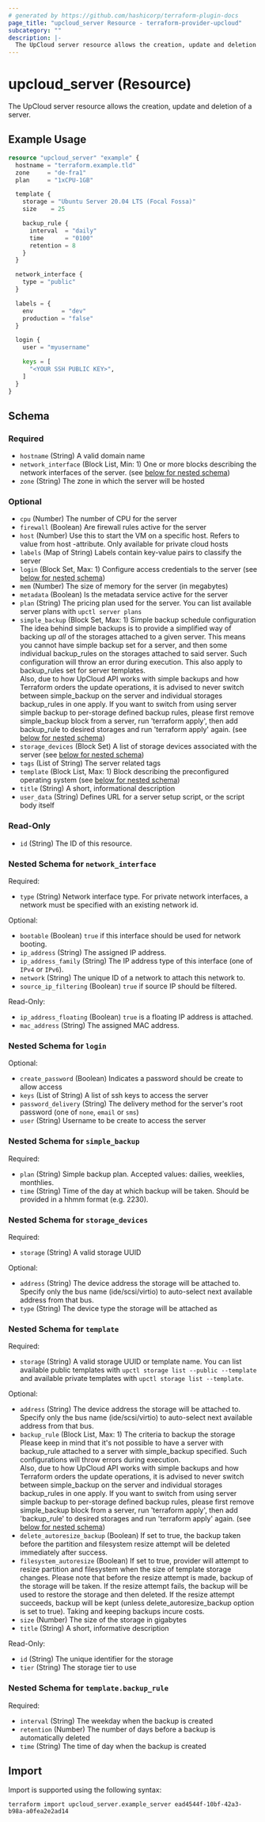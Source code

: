 ```yaml
---
# generated by https://github.com/hashicorp/terraform-plugin-docs
page_title: "upcloud_server Resource - terraform-provider-upcloud"
subcategory: ""
description: |-
  The UpCloud server resource allows the creation, update and deletion of a server.
---
```


# upcloud_server (Resource)

The UpCloud server resource allows the creation, update and deletion of a server.

## Example Usage

```terraform
resource "upcloud_server" "example" {
  hostname = "terraform.example.tld"
  zone     = "de-fra1"
  plan     = "1xCPU-1GB"

  template {
    storage = "Ubuntu Server 20.04 LTS (Focal Fossa)"
    size    = 25

    backup_rule {
      interval  = "daily"
      time      = "0100"
      retention = 8
    }
  }

  network_interface {
    type = "public"
  }

  labels = {
    env        = "dev"
    production = "false"
  }

  login {
    user = "myusername"

    keys = [
      "<YOUR SSH PUBLIC KEY>",
    ]
  }
}
```

<!-- schema generated by tfplugindocs -->
## Schema

### Required

- `hostname` (String) A valid domain name
- `network_interface` (Block List, Min: 1) One or more blocks describing the network interfaces of the server. (see [below for nested schema](#nestedblock--network_interface))
- `zone` (String) The zone in which the server will be hosted

### Optional

- `cpu` (Number) The number of CPU for the server
- `firewall` (Boolean) Are firewall rules active for the server
- `host` (Number) Use this to start the VM on a specific host. Refers to value from host -attribute. Only available for private cloud hosts
- `labels` (Map of String) Labels contain key-value pairs to classify the server
- `login` (Block Set, Max: 1) Configure access credentials to the server (see [below for nested schema](#nestedblock--login))
- `mem` (Number) The size of memory for the server (in megabytes)
- `metadata` (Boolean) Is the metadata service active for the server
- `plan` (String) The pricing plan used for the server. You can list available server plans with `upctl server plans`
- `simple_backup` (Block Set, Max: 1) Simple backup schedule configuration  
				The idea behind simple backups is to provide a simplified way of backing up *all* of the storages attached to a given server. 
				This means you cannot have simple backup set for a server, and then some individual backup_rules on the storages attached to said server. 
				Such configuration will throw an error during execution. This also apply to backup_rules set for server templates.  
				Also, due to how UpCloud API works with simple backups and how Terraform orders the update operations, 
				it is advised to never switch between simple_backup on the server and individual storages backup_rules in one apply.
				If you want to switch from using server simple backup to per-storage defined backup rules, 
				please first remove simple_backup block from a server, run 'terraform apply', 
				then add backup_rule to desired storages and run 'terraform apply' again. (see [below for nested schema](#nestedblock--simple_backup))
- `storage_devices` (Block Set) A list of storage devices associated with the server (see [below for nested schema](#nestedblock--storage_devices))
- `tags` (List of String) The server related tags
- `template` (Block List, Max: 1) Block describing the preconfigured operating system (see [below for nested schema](#nestedblock--template))
- `title` (String) A short, informational description
- `user_data` (String) Defines URL for a server setup script, or the script body itself

### Read-Only

- `id` (String) The ID of this resource.

<a id="nestedblock--network_interface"></a>
### Nested Schema for `network_interface`

Required:

- `type` (String) Network interface type. For private network interfaces, a network must be specified with an existing network id.

Optional:

- `bootable` (Boolean) `true` if this interface should be used for network booting.
- `ip_address` (String) The assigned IP address.
- `ip_address_family` (String) The IP address type of this interface (one of `IPv4` or `IPv6`).
- `network` (String) The unique ID of a network to attach this network to.
- `source_ip_filtering` (Boolean) `true` if source IP should be filtered.

Read-Only:

- `ip_address_floating` (Boolean) `true` is a floating IP address is attached.
- `mac_address` (String) The assigned MAC address.


<a id="nestedblock--login"></a>
### Nested Schema for `login`

Optional:

- `create_password` (Boolean) Indicates a password should be create to allow access
- `keys` (List of String) A list of ssh keys to access the server
- `password_delivery` (String) The delivery method for the server's root password (one of `none`, `email` or `sms`)
- `user` (String) Username to be create to access the server


<a id="nestedblock--simple_backup"></a>
### Nested Schema for `simple_backup`

Required:

- `plan` (String) Simple backup plan. Accepted values: dailies, weeklies, monthlies.
- `time` (String) Time of the day at which backup will be taken. Should be provided in a hhmm format (e.g. 2230).


<a id="nestedblock--storage_devices"></a>
### Nested Schema for `storage_devices`

Required:

- `storage` (String) A valid storage UUID

Optional:

- `address` (String) The device address the storage will be attached to. Specify only the bus name (ide/scsi/virtio) to auto-select next available address from that bus.
- `type` (String) The device type the storage will be attached as


<a id="nestedblock--template"></a>
### Nested Schema for `template`

Required:

- `storage` (String) A valid storage UUID or template name. You can list available public templates with `upctl storage list --public --template` and available private templates with `upctl storage list --template`.

Optional:

- `address` (String) The device address the storage will be attached to. Specify only the bus name (ide/scsi/virtio) to auto-select next available address from that bus.
- `backup_rule` (Block List, Max: 1) The criteria to backup the storage  
		Please keep in mind that it's not possible to have a server with backup_rule attached to a server with simple_backup specified.
		Such configurations will throw errors during execution.  
		Also, due to how UpCloud API works with simple backups and how Terraform orders the update operations, 
		it is advised to never switch between simple_backup on the server and individual storages backup_rules in one apply.
		If you want to switch from using server simple backup to per-storage defined backup rules, 
		please first remove simple_backup block from a server, run 'terraform apply', 
		then add 'backup_rule' to desired storages and run 'terraform apply' again. (see [below for nested schema](#nestedblock--template--backup_rule))
- `delete_autoresize_backup` (Boolean) If set to true, the backup taken before the partition and filesystem resize attempt will be deleted immediately after success.
- `filesystem_autoresize` (Boolean) If set to true, provider will attempt to resize partition and filesystem when the size of template storage changes.
							Please note that before the resize attempt is made, backup of the storage will be taken. If the resize attempt fails, the backup will be used
							to restore the storage and then deleted. If the resize attempt succeeds, backup will be kept (unless delete_autoresize_backup option is set to true).
							Taking and keeping backups incure costs.
- `size` (Number) The size of the storage in gigabytes
- `title` (String) A short, informative description

Read-Only:

- `id` (String) The unique identifier for the storage
- `tier` (String) The storage tier to use

<a id="nestedblock--template--backup_rule"></a>
### Nested Schema for `template.backup_rule`

Required:

- `interval` (String) The weekday when the backup is created
- `retention` (Number) The number of days before a backup is automatically deleted
- `time` (String) The time of day when the backup is created

## Import

Import is supported using the following syntax:

```shell
terraform import upcloud_server.example_server ead4544f-10bf-42a3-b98a-a0fea2e2ad14
```
